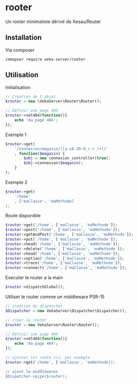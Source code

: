 # rooter
Un rooter minimaliste dérivé de Xesau/Router

## Installation

Via composer
```
comopser require veka-server/rooter
```

## Utilisation

Initialisation
```php
// Creation de l'objet
$router = new \VekaServer\Rooter\Rooter();

// Définir une page 404
$router->set404(function(){
    echo 'ma page 404';
});

```
Exemple 1
```php
$router->get(
    '/connexion/magasin/([a-zA-Z0-9_\-+ ]+)/'
    , function($magasin) {
        $obj = new connexion_controller(true);
        $obj->connexion($magasin);
    }
);
```

Exemple 2
```php
$router->get(
    '/home'
    , ['maClasse', 'maMethode]
);
```

Route disponible
```php
$router->get('/home', ['maClasse', 'maMethode']);
$router->post('/home', ['maClasse', 'maMethode']);
$router->getAndPost('/home', ['maClasse', 'maMethode']);
$router->put('/home', ['maClasse', 'maMethode']);
$router->head('/home', ['maClasse', 'maMethode']);
$router->delete('/home', ['maClasse', 'maMethode']);
$router->head('/home', ['maClasse', 'maMethode']);
$router->option('/home', ['maClasse', 'maMethode']);
$router->trace('/home', ['maClasse', 'maMethode']);
$router->connect('/home', ['maClasse', 'maMethode']);
```

Executer le router a la main
```php
$router->dispatchGlobal();
```

Utiliser le router comme un middleware PSR-15
```php
// creation du dispatcher
$Dispatcher = new VekaServer\Dispatcher\Dispatcher();

// creer le router
$router = new VekaServer\Rooter\Rooter();

// Définir une page 404
$router->set404(function(){
    echo 'ma page 404';
});

// ajouter les route ici, par exemple
$router->get('/home', ['maClasse', 'maMethode]);

// ajout le middlewares
$Dispatcher->pipe($router);
```